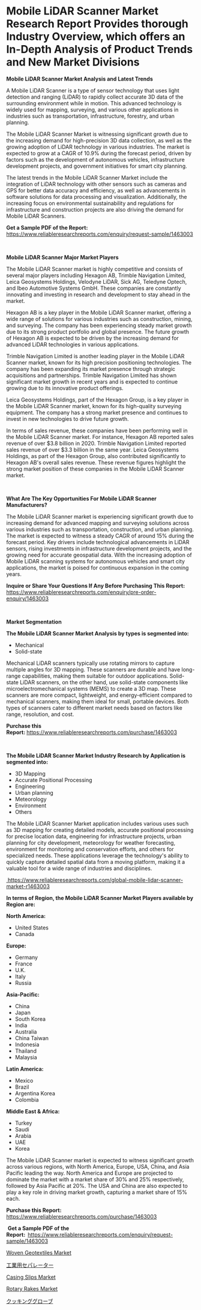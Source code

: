 <p><h1>Mobile LiDAR Scanner Market Research Report Provides thorough Industry Overview, which offers an In-Depth Analysis of Product Trends and New Market Divisions</h1></p><p><strong>Mobile LiDAR Scanner Market Analysis and Latest Trends</strong></p>
<p><p>A Mobile LiDAR Scanner is a type of sensor technology that uses light detection and ranging (LiDAR) to rapidly collect accurate 3D data of the surrounding environment while in motion. This advanced technology is widely used for mapping, surveying, and various other applications in industries such as transportation, infrastructure, forestry, and urban planning.</p><p>The Mobile LiDAR Scanner Market is witnessing significant growth due to the increasing demand for high-precision 3D data collection, as well as the growing adoption of LiDAR technology in various industries. The market is expected to grow at a CAGR of 10.9% during the forecast period, driven by factors such as the development of autonomous vehicles, infrastructure development projects, and government initiatives for smart city planning.</p><p>The latest trends in the Mobile LiDAR Scanner Market include the integration of LiDAR technology with other sensors such as cameras and GPS for better data accuracy and efficiency, as well as advancements in software solutions for data processing and visualization. Additionally, the increasing focus on environmental sustainability and regulations for infrastructure and construction projects are also driving the demand for Mobile LiDAR Scanners.</p></p>
<p><strong>Get a Sample PDF of the Report:&nbsp;</strong> <a href="https://www.reliableresearchreports.com/enquiry/request-sample/1463003">https://www.reliableresearchreports.com/enquiry/request-sample/1463003</a></p>
<p>&nbsp;</p>
<p><strong>Mobile LiDAR Scanner Major Market Players</strong></p>
<p><p>The Mobile LiDAR Scanner market is highly competitive and consists of several major players including Hexagon AB, Trimble Navigation Limited, Leica Geosystems Holdings, Velodyne LiDAR, Sick AG, Teledyne Optech, and Ibeo Automotive Systems GmbH. These companies are constantly innovating and investing in research and development to stay ahead in the market.</p><p>Hexagon AB is a key player in the Mobile LiDAR Scanner market, offering a wide range of solutions for various industries such as construction, mining, and surveying. The company has been experiencing steady market growth due to its strong product portfolio and global presence. The future growth of Hexagon AB is expected to be driven by the increasing demand for advanced LiDAR technologies in various applications.</p><p>Trimble Navigation Limited is another leading player in the Mobile LiDAR Scanner market, known for its high precision positioning technologies. The company has been expanding its market presence through strategic acquisitions and partnerships. Trimble Navigation Limited has shown significant market growth in recent years and is expected to continue growing due to its innovative product offerings.</p><p>Leica Geosystems Holdings, part of the Hexagon Group, is a key player in the Mobile LiDAR Scanner market, known for its high-quality surveying equipment. The company has a strong market presence and continues to invest in new technologies to drive future growth.</p><p>In terms of sales revenue, these companies have been performing well in the Mobile LiDAR Scanner market. For instance, Hexagon AB reported sales revenue of over $3.8 billion in 2020. Trimble Navigation Limited reported sales revenue of over $3.3 billion in the same year. Leica Geosystems Holdings, as part of the Hexagon Group, also contributed significantly to Hexagon AB's overall sales revenue. These revenue figures highlight the strong market position of these companies in the Mobile LiDAR Scanner market.</p></p>
<p>&nbsp;</p>
<p><strong>What Are The Key Opportunities For Mobile LiDAR Scanner Manufacturers?</strong></p>
<p><p>The Mobile LiDAR Scanner market is experiencing significant growth due to increasing demand for advanced mapping and surveying solutions across various industries such as transportation, construction, and urban planning. The market is expected to witness a steady CAGR of around 15% during the forecast period. Key drivers include technological advancements in LiDAR sensors, rising investments in infrastructure development projects, and the growing need for accurate geospatial data. With the increasing adoption of Mobile LiDAR scanning systems for autonomous vehicles and smart city applications, the market is poised for continuous expansion in the coming years.</p></p>
<p><strong>Inquire or Share Your Questions If Any Before Purchasing This Report:</strong> <a href="https://www.reliableresearchreports.com/enquiry/pre-order-enquiry/1463003">https://www.reliableresearchreports.com/enquiry/pre-order-enquiry/1463003</a></p>
<p>&nbsp;</p>
<p><strong>Market Segmentation</strong></p>
<p><strong>The Mobile LiDAR Scanner Market Analysis by types is segmented into:</strong></p>
<p><ul><li>Mechanical</li><li>Solid-state</li></ul></p>
<p><p>Mechanical LiDAR scanners typically use rotating mirrors to capture multiple angles for 3D mapping. These scanners are durable and have long-range capabilities, making them suitable for outdoor applications. Solid-state LiDAR scanners, on the other hand, use solid-state components like microelectromechanical systems (MEMS) to create a 3D map. These scanners are more compact, lightweight, and energy-efficient compared to mechanical scanners, making them ideal for small, portable devices. Both types of scanners cater to different market needs based on factors like range, resolution, and cost.</p></p>
<p><strong>Purchase this Report:&nbsp;</strong><a href="https://www.reliableresearchreports.com/purchase/1463003">https://www.reliableresearchreports.com/purchase/1463003</a></p>
<p>&nbsp;</p>
<p><strong>The Mobile LiDAR Scanner Market Industry Research by Application is segmented into:</strong></p>
<p><ul><li>3D Mapping</li><li>Accurate Positional Processing</li><li>Engineering</li><li>Urban planning</li><li>Meteorology</li><li>Environment</li><li>Others</li></ul></p>
<p><p>The Mobile LiDAR Scanner Market application includes various uses such as 3D mapping for creating detailed models, accurate positional processing for precise location data, engineering for infrastructure projects, urban planning for city development, meteorology for weather forecasting, environment for monitoring and conservation efforts, and others for specialized needs. These applications leverage the technology's ability to quickly capture detailed spatial data from a moving platform, making it a valuable tool for a wide range of industries and disciplines.</p></p>
<p><a href="https://www.reliableresearchreports.com/global-mobile-lidar-scanner-market-r1463003">&nbsp;https://www.reliableresearchreports.com/global-mobile-lidar-scanner-market-r1463003</a></p>
<p><strong>In terms of Region, the Mobile LiDAR Scanner Market Players available by Region are:</strong></p>
<p>
    <p> <strong> North America: </strong>
        <ul>
            <li>United States</li>
            <li>Canada</li>
        </ul>
        </p> 
    <p> <strong> Europe: </strong>
        <ul>
            <li>Germany</li>
            <li>France</li>
            <li>U.K.</li>
            <li>Italy</li>
            <li>Russia</li>
        </ul>
        </p> 
    <p> <strong> Asia-Pacific: </strong>
        <ul>
            <li>China</li>
            <li>Japan</li>
            <li>South Korea</li>
            <li>India</li>
            <li>Australia</li>
            <li>China Taiwan</li>
            <li>Indonesia</li>
            <li>Thailand</li>
            <li>Malaysia</li>
        </ul>
        </p> 
    <p> <strong> Latin America: </strong>
        <ul>
            <li>Mexico</li>
            <li>Brazil</li>
            <li>Argentina Korea</li>
            <li>Colombia</li>
        </ul>
        </p> 
    <p> <strong> Middle East & Africa: </strong>
        <ul>
            <li>Turkey</li>
            <li>Saudi</li>
            <li>Arabia</li>
            <li>UAE</li>
            <li>Korea</li>
        </ul>
    </p>
    </p>
<p><p>The Mobile LiDAR Scanner market is expected to witness significant growth across various regions, with North America, Europe, USA, China, and Asia Pacific leading the way. North America and Europe are projected to dominate the market with a market share of 30% and 25% respectively, followed by Asia Pacific at 20%. The USA and China are also expected to play a key role in driving market growth, capturing a market share of 15% each.</p></p>
<p><strong>Purchase this Report: </strong><a href="https://www.reliableresearchreports.com/purchase/1463003">https://www.reliableresearchreports.com/purchase/1463003</a></p>
<p>&nbsp;<strong>Get a Sample PDF of the Report:&nbsp;&nbsp;</strong><a href="https://www.reliableresearchreports.com/enquiry/request-sample/1463003">https://www.reliableresearchreports.com/enquiry/request-sample/1463003</a></p>
<p><strong></strong></p>
<p><p><a href="https://issuu.com/reportprime-2/docs/woven-geotextiles-market-size-2030.pptx">Woven Geotextiles Market</a></p><p><a href="https://medium.com/@byroalenzuela76845/%E7%94%A3%E6%A5%AD%E7%94%A8%E3%82%BB%E3%83%91%E3%83%AC%E3%83%BC%E3%82%BF%E3%83%BC%E5%B8%82%E5%A0%B4%E3%81%AE%E5%B1%95%E6%9C%9B-%E6%A5%AD%E7%95%8C%E6%A6%82%E8%A6%81%E3%81%A8%E4%BA%88%E6%B8%AC-2024%E5%B9%B4%E3%81%8B%E3%82%892031%E5%B9%B4-11a52bb200cd">工業用セパレーター</a></p><p><a href="https://www.linkedin.com/pulse/decoding-casing-slips-market-metrics-share-trends-growth-ceeac?trackingId=wQWfUCN8gA66NDRBkESCCQ%3D%3D">Casing Slips Market</a></p><p><a href="https://www.linkedin.com/pulse/rotary-rakes-market-size-outlook-forecast-2024-2031-evo-insights-fgv8c?trackingId=YrSXSKe4evLOFyT8ZUY%2BbA%3D%3D">Rotary Rakes Market</a></p><p><a href="https://github.com/ppmazlotr77499/Market-Research-Report-List-1/blob/main/143467830748.md">クッキンググローブ</a></p></p>